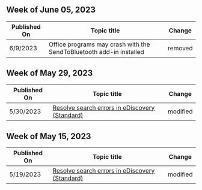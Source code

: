 <!-- This file is generated automatically each week. Changes made to this file will be overwritten.-->



## Week of June 05, 2023


| Published On |Topic title | Change |
|------|------------|--------|
| 6/9/2023 | Office programs may crash with the SendToBluetooth add-in installed | removed |


## Week of May 29, 2023


| Published On |Topic title | Change |
|------|------------|--------|
| 5/30/2023 | [Resolve search errors in eDiscovery (Standard)](/microsoft-365/troubleshoot/ediscovery/resolve-ediscovery-issues) | modified |


## Week of May 15, 2023


| Published On |Topic title | Change |
|------|------------|--------|
| 5/19/2023 | [Resolve search errors in eDiscovery (Standard)](/microsoft-365/troubleshoot/ediscovery/resolve-ediscovery-issues) | modified |
